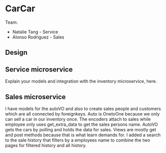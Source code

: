 # CarCar

Team:

* Natalie Tang - Service
* Alonso Rodriguez - Sales

## Design

## Service microservice

Explain your models and integration with the inventory
microservice, here.

## Sales microservice

I have models for the autoVO and also to create sales people and customers which are all connected by foreignkeys.
Auto is OnetoOne because we only can sell a car in our inventory once. The encoders attach to sales while employee only uses get_extra_data to get the sales persons name.
AutoVO gets the cars by polling and holds the data for sales.
Views are mostly get and post methods because that is what learn demands for.
I added a search to the sale history that filters by a employees name to combine the two pages for filtered history and all history.

